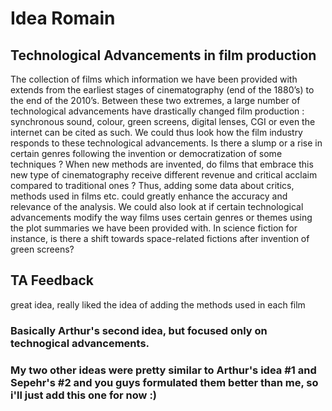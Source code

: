 # Idea Romain

## Technological Advancements in film production
The collection of films which information we have been provided with extends from the earliest stages of cinematography (end of the 1880’s) to the end of the 2010’s. Between these two extremes, a large number of technological advancements have drastically changed film production : synchronous sound, colour, green screens, digital lenses, CGI or even the internet can be cited as such. We could thus look how the film industry responds to these technological advancements. Is there a slump or a rise in certain genres following the invention or democratization of some techniques ? When new methods are invented, do films that embrace this new type of cinematography receive different revenue and critical acclaim compared to traditional ones ? Thus, adding some data about critics, methods used in films etc. could greatly enhance the accuracy and relevance of the analysis. We could also look at if certain technological advancements modify the way films uses certain genres or themes using the plot summaries we have been provided with. In science fiction for instance, is there a shift towards space-related fictions after invention of green screens?

## TA Feedback 
great idea, really liked the idea of adding the methods used in each film


### Basically Arthur's second idea, but focused only on technogical advancements. 
### My two other ideas were pretty similar to Arthur's idea #1 and Sepehr's #2 and you guys formulated them better than me, so i'll just add this one for now :)
